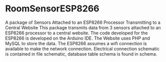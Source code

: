 # RoomSensorESP8266
A package of Sensors Attached to an ESP8266 Processor Transmitting to a Central Website
This package transmits data from 3 sensors attached to an ESP8266 processor to a central website. The code developed for the ESP8266 is developed on the Arduino IDE. The Website uses PHP and MySQL to store the data. The ESP8266 assumes a wifi connection is available to make the network connection. Electrical connection schematic is contained in file schematic, database table schema is found in schema. 
